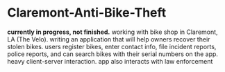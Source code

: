 Claremont-Anti-Bike-Theft
=========================

**currently in progress, not finished.** working with bike shop in Claremont, LA (The Velo). writing an application that will help owners recover their stolen bikes. users register bikes, enter contact info, file incident reports, police reports, and can search bikes with their serial numbers on the app. heavy client-server interaction. app also interacts with law enforcement
